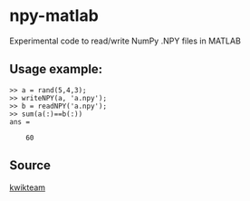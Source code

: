 # npy-matlab

Experimental code to read/write NumPy .NPY files in MATLAB


## Usage example:
```
>> a = rand(5,4,3);
>> writeNPY(a, 'a.npy');
>> b = readNPY('a.npy');
>> sum(a(:)==b(:))
ans =

    60
```

## Source

[kwikteam](https://github.com/kwikteam/npy-matlab/blob/master/readNPY.m)
